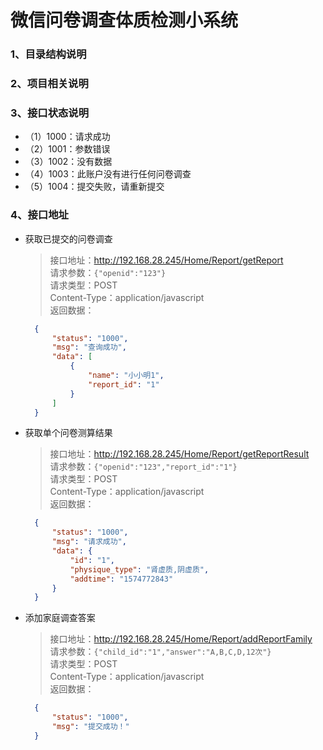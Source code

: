 # 微信问卷调查体质检测小系统
### 1、目录结构说明
### 2、项目相关说明
### 3、接口状态说明
* （1）1000：请求成功
* （2）1001：参数错误
* （3）1002：没有数据
* （4）1003：此账户没有进行任何问卷调查
* （5）1004：提交失败，请重新提交
### 4、接口地址
* 获取已提交的问卷调查
  > 接口地址：http://192.168.28.245/Home/Report/getReport  
  > 请求参数：``{"openid":"123"}``  
  > 请求类型：POST   
  > Content-Type：application/javascript  
  > 返回数据：
  ``` json
    {
        "status": "1000",
        "msg": "查询成功",
        "data": [
            {
                "name": "小小明1",
                "report_id": "1"
            }
        ]
    }
  ```
* 获取单个问卷测算结果
  > 接口地址：http://192.168.28.245/Home/Report/getReportResult  
  > 请求参数：``{"openid":"123","report_id":"1"}``  
  > 请求类型：POST   
  > Content-Type：application/javascript  
  > 返回数据：
  ``` json
    {
        "status": "1000",
        "msg": "请求成功",
        "data": {
            "id": "1",
            "physique_type": "肾虚质,阴虚质",
            "addtime": "1574772843"
        }
    }
  ```
* 添加家庭调查答案
  > 接口地址：http://192.168.28.245/Home/Report/addReportFamily  
  > 请求参数：``{"child_id":"1","answer":"A,B,C,D,12次"}``  
  > 请求类型：POST   
  > Content-Type：application/javascript  
  > 返回数据：
  ``` json
    {
        "status": "1000",
        "msg": "提交成功！"
    }
  ```
